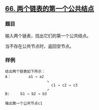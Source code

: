 ## [66. 两个链表的第一个公共结点](https://www.acwing.com/problem/content/62/)

### 题目

输入两个链表，找出它们的第一个公共结点。

当不存在公共节点时，返回空节点。

### 样例

```
给出两个链表如下所示：
A：        a1 → a2
                   ↘
                     c1 → c2 → c3
                   ↗
B:     b1 → b2 → b3

输出第一个公共节点c1
```
